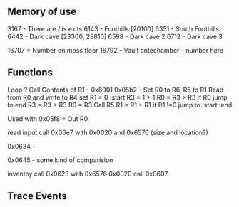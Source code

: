 ## Memory of use
3167 - There are / is exits
6143 - Foothills          [20100] 
6351 - South Foothills
6442 - Dark cave          [23300, 28810]
6598 - Dark cave 2
6712 - Dark cave 3

16707 = Number on moss floor
16792 - Vault antechamber - number here


## Functions

Loop ? 
  Call Contents of R1 - 0x8001 
  0x05b2 - Set R0 to R6, R5 to R1
           Read from R0 and write to R4
           set R1 = 0
           :start
           R3 = 1 + 1
           R0 = R3 > R3
           if R0 jump to end
           R3 = R3 + R3
           R0 = R3
           Call R5
           R1 = R1 + R1
           if R1 !=0 jump to :start
           :end

  Used with
    0x05f8 = Out R0


read input
  call 0x06e7 with 0x0020 and 0x6576 (size and location?)

0x0634 - 

0x0645 - some kind of comparision

inventoy
call 0x0623 with 0x6576 0x0020
call 0x0607 



## Trace Events



